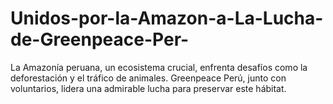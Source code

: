 # Unidos-por-la-Amazon-a-La-Lucha-de-Greenpeace-Per-
La Amazonía peruana, un ecosistema crucial, enfrenta desafíos como la deforestación y el tráfico de animales. Greenpeace Perú, junto con voluntarios, lidera una admirable lucha para preservar este hábitat.
